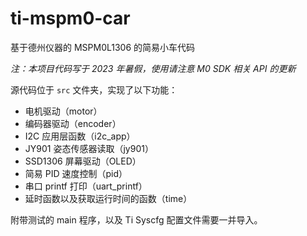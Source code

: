 # ti-mspm0-car
基于德州仪器的 MSPM0L1306 的简易小车代码

*注：本项目代码写于 2023 年暑假，使用请注意 M0 SDK 相关 API 的更新*

源代码位于 `src` 文件夹，实现了以下功能：

- 电机驱动（motor）
- 编码器驱动（encoder）
- I2C 应用层函数（i2c_app）
- JY901 姿态传感器读取（jy901）
- SSD1306 屏幕驱动（OLED）
- 简易 PID 速度控制（pid）
- 串口 printf 打印（uart_printf）
- 延时函数以及获取运行时间的函数（time）

附带测试的 main 程序，以及 Ti Syscfg 配置文件需要一并导入。